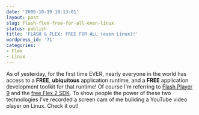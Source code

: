 ```yaml
---
date: '2006-10-19 18:13:01'
layout: post
slug: flash-flex-free-for-all-even-linux
status: publish
title: 'FLASH & FLEX: FREE FOR ALL (even Linux)!'
wordpress_id: '71'
categories:
- Flex
- Linux
---
```


As of yesterday, for the first time EVER, nearly everyone in the world has access to a **FREE**, **ubiquitous** application runtime, and a **FREE** application development toolkit for that runtime!  Of course I'm referring to [Flash Player 9](http://labs.adobe.com/downloads/flashplayer9.html) and the [free Flex 2 SDK](http://labs.adobe.com/wiki/index.php/Flex_2_for_Linux).  To show people the power of these two technologies I've recorded a screen cam of me building a YouTube video player on Linux.  Check it out!




